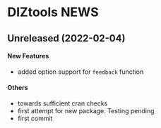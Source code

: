 # DIZtools NEWS

## Unreleased (2022-02-04)

#### New Features

* added option support for `feedback` function
#### Others

* towards sufficient cran checks
* first attempt for new package. Testing pending
* first commit
